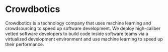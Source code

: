 # Crowdbotics

Crowdbotics is a technology company that uses machine learning and crowdsourcing to speed up software development.  We deploy high-caliber vetted software developers to build code inside software teams via a virtualized development environment and use machine learning to speed up their performance.
